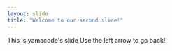 ```yaml
---
layout: slide
title: "Welcome to our second slide!"
---
```


This is yamacode's slide
Use the left arrow to go back!
